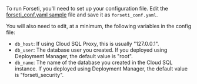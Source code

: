 To run Forseti, you'll need to set up your configuration file. Edit
the [forseti_conf.yaml sample](https://github.com/GoogleCloudPlatform/forseti-security/blob/master/configs/forseti_conf.yaml.sample)
file and save it as `forseti_conf.yaml`.

You will also need to edit, at a minimum, the following variables in the config file:

* `db_host`: If using Cloud SQL Proxy, this is usually "127.0.0.1".
* `db_user`: The database user you created. If you deployed using Deployment Manager, the default value is "root".
* `db_name`: The name of the database you created in the Cloud SQL instance. If you deployed using Deployment Manager, the default value is "forseti_security".
